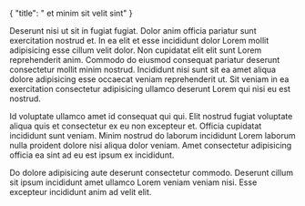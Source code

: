 {
  "title": " et minim sit velit sint"
}

Deserunt nisi ut sit in fugiat fugiat. Dolor anim officia pariatur sunt exercitation nostrud et. In ea elit et esse incididunt dolor Lorem mollit adipisicing esse cillum velit dolor. Non cupidatat elit elit sunt Lorem reprehenderit anim. Commodo do eiusmod consequat pariatur deserunt consectetur mollit minim nostrud. Incididunt nisi sunt sit ea amet aliqua dolore adipisicing esse occaecat veniam reprehenderit ut. Sit veniam in ea exercitation consectetur adipisicing ullamco deserunt Lorem qui nisi eu est nostrud.

Id voluptate ullamco amet id consequat qui qui. Elit nostrud fugiat voluptate aliqua quis et consectetur ex eu non excepteur et. Officia cupidatat incididunt sunt veniam. Minim nostrud do laborum incididunt Lorem laborum nulla proident dolore nisi aliqua dolor veniam. Amet consectetur adipisicing officia ea sint ad eu est ipsum ex incididunt.

Do dolore adipisicing aute deserunt consectetur commodo. Deserunt cillum sit ipsum incididunt amet ullamco Lorem veniam veniam nisi. Esse excepteur incididunt anim ad velit elit.